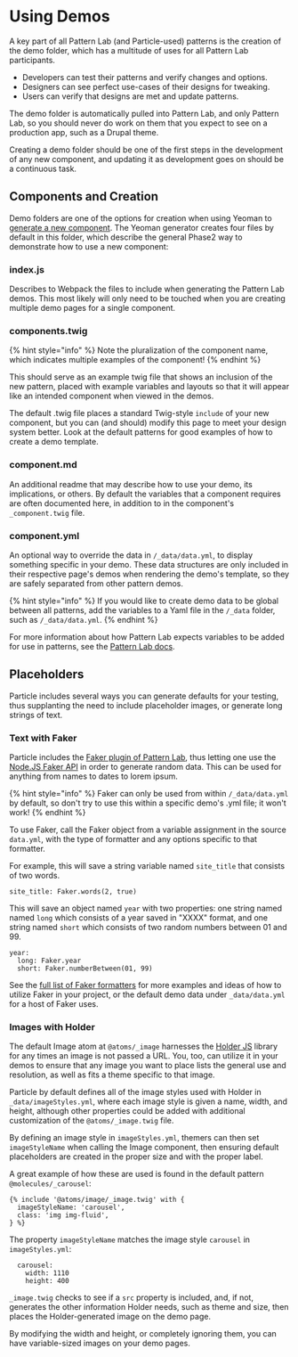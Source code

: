 # Using Demos

A key part of all Pattern Lab \(and Particle-used\) patterns is the creation of the demo folder, which has a multitude of uses for all Pattern Lab participants.

* Developers can test their patterns and verify changes and options.
* Designers can see perfect use-cases of their designs for tweaking.
* Users can verify that designs are met and update patterns.

The demo folder is automatically pulled into Pattern Lab, and only Pattern Lab, so you should never do work on them that you expect to see on a production app, such as a Drupal theme.

Creating a demo folder should be one of the first steps in the development of any new component, and updating it as development goes on should be a continuous task.

## Components and Creation

Demo folders are one of the options for creation when using Yeoman to [generate a new component](../architecture/component-structure.md#generating-a-component). The Yeoman generator creates four files by default in this folder, which describe the general Phase2 way to demonstrate how to use a new component:

### index.js

Describes to Webpack the files to include when generating the Pattern Lab demos. This most likely will only need to be touched when you are creating multiple demo pages for a single component.

### components.twig

{% hint style="info" %}
Note the pluralization of the component name, which indicates multiple examples of the component!
{% endhint %}

This should serve as an example twig file that shows an inclusion of the new pattern, placed with example variables and layouts so that it will appear like an intended component when viewed in the demos.

The default .twig file places a standard Twig-style `include` of your new component, but you can \(and should\) modify this page to meet your design system better. Look at the default patterns for good examples of how to create a demo template.

### component.md

An additional readme that may describe how to use your demo, its implications, or others. By default the variables that a component requires are often documented here, in addition to in the component's `_component.twig` file.

### component.yml

An optional way to override the data in `/_data/data.yml`, to display something specific in your demo. These data structures are only included in their respective page's demos when rendering the demo's template, so they are safely separated from other pattern demos.

{% hint style="info" %}
If you would like to create demo data to be global between all patterns, add the variables to a Yaml file in the `/_data` folder, such as `/_data/data.yml`.
{% endhint %}

For more information about how Pattern Lab expects variables to be added for use in patterns, see the [Pattern Lab docs](https://patternlab.io/docs/data-overview.html).

## Placeholders

Particle includes several ways you can generate defaults for your testing, thus supplanting the need to include placeholder images, or generate long strings of text.

### Text with Faker

Particle includes the [Faker plugin of Pattern Lab](https://github.com/pattern-lab/plugin-php-faker), thus letting one use the [Node.JS Faker API](https://www.npmjs.com/package/faker) in order to generate random data. This can be used for anything from names to dates to lorem ipsum.

{% hint style="info" %}
Faker can only be used from within `/_data/data.yml` by default, so don't try to use this within a specific demo's .yml file; it won't work!
{% endhint %}

To use Faker, call the Faker object from a variable assignment in the source `data.yml`, with the type of formatter and any options specific to that formatter.

For example, this will save a string variable named `site_title` that consists of two words.

```text
site_title: Faker.words(2, true)
```

This will save an object named `year` with two properties: one string named named `long` which consists of a year saved in "XXXX" format, and one string named `short` which consists of two random numbers between 01 and 99.

```text
year:
  long: Faker.year
  short: Faker.numberBetween(01, 99)
```

See the [full list of Faker formatters](https://github.com/fzaninotto/Faker#formatters) for more examples and ideas of how to utilize Faker in your project, or the default demo data under `_data/data.yml` for a host of Faker uses.

### Images with Holder

The default Image atom at `@atoms/_image` harnesses the [Holder JS](https://github.com/imsky/holder) library for any times an image is not passed a URL. You, too, can utilize it in your demos to ensure that any image you want to place lists the general use and resolution, as well as fits a theme specific to that image.

Particle by default defines all of the image styles used with Holder in `_data/imageStyles.yml`, where each image style is given a name, width, and height, although other properties could be added with additional customization of the `@atoms/_image.twig` file.

By defining an image style in `imageStyles.yml`, themers can then set `imageStyleName` when calling the Image component, then ensuring default placeholders are created in the proper size and with the proper label.

A great example of how these are used is found in the default pattern `@molecules/_carousel`:

```text
{% include '@atoms/image/_image.twig' with {
  imageStyleName: 'carousel',
  class: 'img img-fluid',
} %}
```

The property `imageStyleName` matches the image style `carousel` in `imageStyles.yml`:

```text
  carousel:
    width: 1110
    height: 400
```

`_image.twig` checks to see if a `src` property is included, and, if not, generates the other information Holder needs, such as theme and size, then places the Holder-generated image on the demo page.

By modifying the width and height, or completely ignoring them, you can have variable-sized images on your demo pages.

